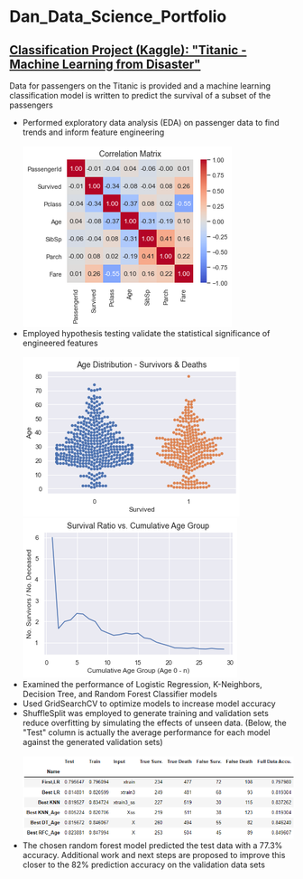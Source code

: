 # Dan_Data_Science_Portfolio

## [Classification Project (Kaggle):  "Titanic - Machine Learning from Disaster"](https://github.com/drossDS/Project-Classification-Titanic_Machine_Learning)
Data for passengers on the Titanic is provided and a machine learning classification model is written to predict the survival of a subset of the passengers
- Performed exploratory data analysis (EDA) on passenger data to find trends and inform feature engineering<br><br>
![](/Images/Correlation_Matrix_small.png)<br>
- Employed hypothesis testing validate the statistical significance of engineered features<br><br>
![](/Images/Age_Distro_Swarm_small.png)
![](/Images/Survival_Ratio_vs_Cumulative_Age_Group.png)<br>
- Examined the performance of Logistic Regression, K-Neighbors, Decision Tree, and Random Forest Classifier models
- Used GridSearchCV to optimize models to increase model accuracy
- ShuffleSplit was employed to generate training and validation sets reduce overfitting by simulating the effects of unseen data.  (Below, the "Test" column is actually the average performance for each model against the generated validation sets)<br><br>
![](/Images/Model_Comparison_Table.png)<br>
- The chosen random forest model predicted the test data with a 77.3% accuracy.  Additional work and next steps are proposed to improve this closer to the 82% prediction accuracy on the validation data sets
